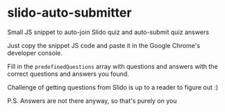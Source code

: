 # slido-auto-submitter
Small JS snippet to auto-join Slido quiz and auto-submit quiz answers

Just copy the snippet JS code and paste it in the Google Chrome's developer console.

Fill in the `predefinedQuestions` array with questions and answers with the correct questions and answers you found.

Challenge of getting questions from Slido is up to a reader to figure out :)

P.S. Answers are not there anyway, so that's purely on you
